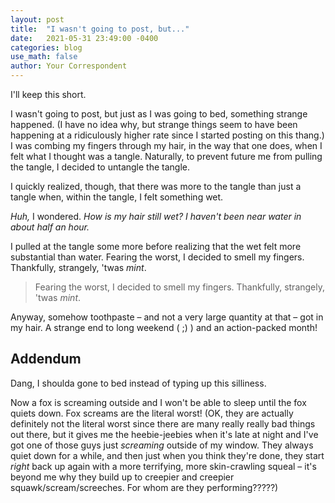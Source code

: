 ```yaml
---
layout: post
title:  "I wasn't going to post, but..."
date:   2021-05-31 23:49:00 -0400
categories: blog
use_math: false
author: Your Correspondent
---
```


I'll keep this short.

I wasn't going to post, but just as I was going to bed, something strange happened. (I have no idea why, but strange things seem to have been happening at a ridiculously higher rate since I started posting on this thang.) I was combing my fingers through my hair, in the way that one does, when I felt what I thought was a tangle. Naturally, to prevent future me from pulling the tangle, I decided to untangle the tangle.

I quickly realized, though, that there was more to the tangle than just a tangle when, within the tangle, I felt something wet.

*Huh,* I wondered. *How is my hair still wet? I haven't been near water in about half an hour.*

I pulled at the tangle some more before realizing that the wet felt more substantial than water. Fearing the worst, I decided to smell my fingers. Thankfully, strangely, 'twas *mint*.

> Fearing the worst, I decided to smell my fingers. Thankfully, strangely, 'twas *mint*.

Anyway, somehow toothpaste &ndash; and not a very large quantity at that &ndash; got in my hair. A strange end to long weekend ( ;) ) and an action-packed month!

## Addendum

Dang, I shoulda gone to bed instead of typing up this silliness.

Now a fox is screaming outside and I won't be able to sleep until the fox quiets down. Fox screams are the literal worst! (OK, they are actually definitely not the literal worst since there are many really really bad things out there, but it gives me the heebie-jeebies when it's late at night and I've got one of those guys just *screaming* outside of my window. They always quiet down for a while, and then just when you think they're done, they start *right* back up again with a more terrifying, more skin-crawling squeal &ndash; it's beyond me why they build up to creepier and creepier squawk/scream/screeches. For whom are they performing?????)

